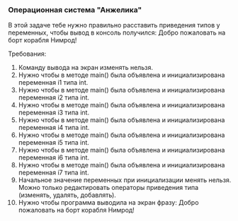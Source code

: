 
### Операционная система "Анжелика"

В этой задаче тебе нужно правильно расставить приведения типов у переменных, чтобы вывод в консоль получился:
Добро пожаловать на борт корабля Нимрод!


Требования:
1.	Команду вывода на экран изменять нельзя.
2.	Нужно чтобы в методе main() была объявлена и инициализирована переменная i1 типа int.
3.	Нужно чтобы в методе main() была объявлена и инициализирована переменная i2 типа int.
4.	Нужно чтобы в методе main() была объявлена и инициализирована переменная i3 типа int.
5.	Нужно чтобы в методе main() была объявлена и инициализирована переменная i4 типа int.
6.	Нужно чтобы в методе main() была объявлена и инициализирована переменная i5 типа int.
7.	Нужно чтобы в методе main() была объявлена и инициализирована переменная i6 типа int.
8.	Нужно чтобы в методе main() была объявлена и инициализирована переменная i7 типа int.
9.	Начальное значение переменных при инициализации менять нельзя. Можно только редактировать операторы приведения типа (изменять, удалять, добавлять).
10.	Нужно чтобы программа выводила на экран фразу: Добро пожаловать на борт корабля Нимрод!


